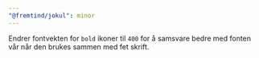 ```yaml
---
"@fremtind/jokul": minor
---
```


Endrer fontvekten for `bold` ikoner til `400` for å samsvare bedre med fonten vår når den brukes sammen med fet skrift.

